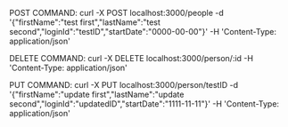 POST COMMAND:
curl -X POST localhost:3000/people -d '{"firstName":"test first","lastName":"test second","loginId":"testID","startDate":"0000-00-00"}' -H 'Content-Type: application/json'

DELETE COMMAND:
curl -X DELETE localhost:3000/person/:id -H 'Content-Type: application/json'

PUT COMMAND:
curl -X PUT localhost:3000/person/testID -d '{"firstName":"update first","lastName":"update second","loginId":"updatedID","startDate":"1111-11-11"}' -H 'Content-Type: application/json'
